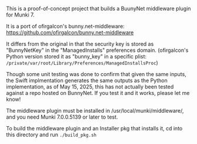 This is a proof-of-concept project that builds a BuunyNet middleware plugin for Munki 7.

It is a port of ofirgalcon's bunny.net-middleware:  
https://github.com/ofirgalcon/bunny.net-middleware

It differs from the original in that the security key is stored as
"BunnyNetKey" in the "ManagedInstalls" preferences domain. (ofirgalcon's Python version stored it as "bunny_key" in a specific plist: `/private/var/root/Library/Preferences/ManagedInstallsProc`)

Though some unit testing was done to confirm that given the same inputs, the Swift implmentation generates the same outputs as the Python implementation, as of May 15, 2025, this has not actually been tested against a repo hosted on BunnyNet. If you test it and it works, please let me know!

The middleware plugin must be installed in /usr/local/munki/middleware/, and you need Munki 7.0.0.5139 or later to test.

To build the middleware plugin and an Installer pkg that installs it, cd into this directory and run `./build_pkg.sh`